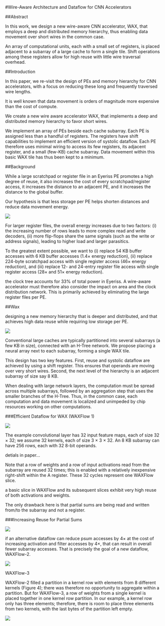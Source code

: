 #Wire-Aware Architecture and Dataflow for CNN Accelerators


##Abstract

In this work, we design a new wire-aware CNN accelerator, WAX, that employs a deep and distributed memory hierarchy, thus enabling data movement over short wires in the common case.

An array of computational units, each with a small set of registers, is placed adjacent to a subarray of a large cache to form a single tile. Shift operations among these registers allow for high reuse with little wire traversal overhead.


##Introduction

In this paper, we re-visit the design of PEs and memory hierarchy for CNN accelerators, with a focus on reducing these long and frequently traversed wire lengths.

It is well known that data movement is orders of magnitude more expensive than the cost of compute.

We create a new wire aware accelerator WAX, that implements a deep and distributed memory hierarchy to favor short wires.

We implement an array of PEs beside each cache subarray. Each PE is assigned less than a handful of registers. The registers have shift capabilities to implement an efficient version of systolic dataflow. Each PE therefore uses minimal wiring to access its few registers, its adjacent register, and a small (few-KB) cache subarray. Data movement within this basic WAX tile has thus been kept to a minimum. 


##Background

While a large scratchpad or register file in an Eyeriss PE promotes a high degree of reuse, it also increases the cost of every scratchpad/register access, it increases the distance to an adjacent PE, and it increases the distance to the global buffer. 

Our hypothesis is that less storage per PE helps shorten distances and reduce data movement energy.

![](./pic/wax-1.png)

For larger register files, the overall energy increases due to two factors: (i) the increasing number of rows leads to more complex read and write decoders, (ii) more flip-flops share the same signals (such as the write or address signals), leading to higher load and larger parasitics.

To the greatest extent possible, we want to (i) replace 54 KB buffer accesses with 6 KB buffer accesses (1.4× energy reduction), (ii) replace 224-byte scratchpad access with single register access (46× energy reduction), and (iii) replace 12- and 24-entry register file access with single register access (28× and 51× energy reduction).


the clock tree accounts for 33% of total power in Eyeriss.  A wire-aware accelerator must therefore also consider the impact on area and the clock distribution network. This is primarily achieved by eliminating the large register files per PE.


##Wax

designing a new memory hierarchy that is deeper and distributed, and that achieves high data reuse while requiring low storage per PE.

![](./pic/wax-2.png)

Conventional large caches are typically partitioned into several subarrays (a few KB in size), connected with an H-Tree network. We propose placing a neural array next to each subarray, forming a single WAX tile.

This design has two key features. 
First, reuse and systolic dataflow are achieved by using a shift register. This ensures that operands are moving over very short wires. 
Second, the next level of the hierarchy is an adjacent subarray of size say 8 KB.

When dealing with large network layers, the computation must be spread across multiple subarrays, followed by an aggregation step that uses the smaller branches of the H-Tree. Thus, in the common case, each computation and data movement is localized and unimpeded by chip resources working on other computations.

###Efficient Dataflow for WAX (WAXFlow 1)

![](./pic/wax-3.png)

The example convolutional layer has 32 input feature maps, each of size 32 × 32; we assume 32 kernels, each of size 3 × 3 × 32. An 8 KB subarray can have 256 rows, each with 32 8-bit operands.

detials in paper...

Note that a row of weights and a row of input activations read from the subarray are reused 32 times; this is enabled with a relatively inexpensive right-shift within the A register. These 32 cycles represent one WAXFlow slice.

a basic slice in WAXFlow and its subsequent slices exhibit very high reuse of both activations and weights. 

The only drawback here is that partial sums are being read and written from/to the subarray and not a register. 

###Increasing Reuse for Partial Sums

![](./pic/wax-4.png)

if an alternative dataflow can reduce psum accesses by 4× at the cost of increasing activation and filter accesses by 4×, that can result in overall fewer subarray accesses. That is precisely the goal of a new dataflow, WAXFlow-2.


![](./pic/wax-5.png)

WAXFlow-3

WAXFlow-2 filled a partition in a kernel row with elements from 8 different kernels (Figure 4); there was therefore no opportunity to aggregate within a partition. But for WAXFlow-3, a row of weights from a single kernel is placed together in one kernel row partition. In our example, a kernel row only has three elements; therefore, there is room to place three elements from two kernels, with the last bytes of the partition left empty.


![](./pic/wax-6.png)


